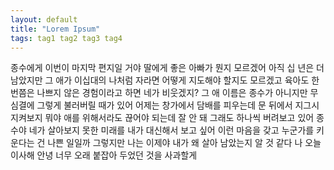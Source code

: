 ```yaml
---
layout: default
title: "Lorem Ipsum"
tags: tag1 tag2 tag3 tag4
---
```


종수에게
이번이 마지막 편지일 거야
딸에게 좋은 아빠가 뭔지 모르겠어
아직 십 년은 더 남았지만 그 애가 이십대의 나처럼 자라면 어떻게 지도해야 할지도 모르겠고
육아도 한 번쯤은 나쁘지 않은 경험이라고 하면 네가 비웃겠지?
그 애 이름은 종수가 아니지만 무심결에 그렇게 불러버릴 때가 있어
어제는 창가에서 담배를 피우는데 문 뒤에서 지그시 지켜보지 뭐야
애를 위해서라도 끊어야 되는데 잘 안 돼
그래도 하나씩 버려보고 있어
종수야
네가 살아보지 못한 미래를 내가 대신해서 보고 싶어
이런 마음을 갖고 누군가를 키운다는 건 나쁜 일일까
그렇지만 나는 이제야 내가 왜 살아 남았는지 알 것 같다
나 오늘 이사해
안녕
너무 오래 붙잡아 두었던 것을 사과할게
